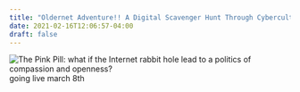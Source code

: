 ```yaml
---
title: "Oldernet Adventure!! A Digital Scavenger Hunt Through Cybercultural History"
date: 2021-02-16T12:06:57-04:00
draft: false
---
```


![The Pink Pill: what if the Internet rabbit hole lead to a politics of compassion and openness?](/images/Misc/pill.gif)
going live march 8th